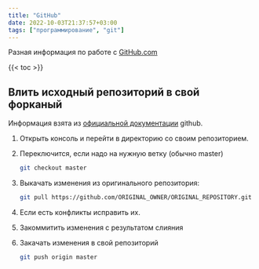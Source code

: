 ```yaml
---
title: "GitHub"
date: 2022-10-03T21:37:57+03:00
tags: ["программирование", "git"]
---
```


Разная информация по работе с [GitHub.com](https://github.com)

{{< toc >}}

## Влить исходный репозиторий в свой форканый

Информация взята из [официальной документации](https://help.github.com/articles/merging-an-upstream-repository-into-your-fork) github.

1. Открыть консоль и перейти в директорию со своим репозиторием.
1. Переключится, если надо на нужную ветку (обычно master)

    ```bash
    git checkout master
    ```

1. Выкачать изменения из оригинального репозитория:

    ```bash
    git pull https://github.com/ORIGINAL_OWNER/ORIGINAL_REPOSITORY.git BRANCH_NAME
    ```

1. Если есть конфликты исправить их.
1. Закоммитить изменения с результатом слияния
1. Закачать изменения в свой репозиторий

    ```bash
    git push origin master
    ```
